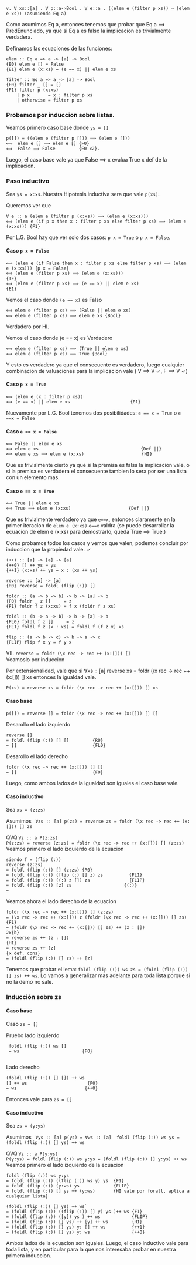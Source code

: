 ```
v. ∀ xs::[a] . ∀ p::a->Bool . ∀ e::a . ((elem e (filter p xs)) ⇒ (elem e xs)) (asumiendo Eq a)
```

Como asumimos Eq a, entonces tenemos que probar que Eq a ⟹ PredEnunciado, ya que si Eq a es falso la implicacion es trivialmente verdadera.

Definamos las ecuaciones de las funciones: 

```
elem :: Eq a => a -> [a] -> Bool
{E0} elem e [] = False
{E1} elem e (x:xs) = (e == x) || elem e xs

filter :: Eq a => a -> [a] -> Bool
{F0} filter _ [] = []
{F1} filter p (x:xs)
    | p x       = x : filter p xs
    | otherwise = filter p xs
```

### Probemos por induccion sobre listas.

Veamos primero caso base donde `ys = []`
```
p([]) = ((elem e (filter p [])) ⟹ (elem e []))
⟺  elem e [] ⟹ elem e [] {F0}
⟺  False ⟹ False         {E0 x2}.
```
Luego, el caso base vale ya que False ⟹ x evalua True x def de la implicacion.

### Paso inductivo
Sea `ys = x:xs`. Nuestra Hipotesis inductiva sera que vale `p(xs)`.

Queremos ver que
```
∀ e :: a (elem e (filter p (x:xs)) ⟹ (elem e (x:xs)))
⟺ (elem e (if p x then x : filter p xs else filter p xs) ⟹ (elem e (x:xs))) {F1}
```
Por L.G. Bool hay que ver solo dos casos: `p x = True` o `p x = False`.

#### Caso `p x = False`
```
⟺ (elem e (if False then x : filter p xs else filter p xs) ⟹ (elem e (x:xs))) {p x = False}
⟺ (elem e (filter p xs) ⟹ (elem e (x:xs)))                                    {IF}
⟺ (elem e (filter p xs) ⟹ (e == x) || elem e xs)                              {E1}
```
Vemos el caso donde `(e == x)` es Falso
```
⟺ elem e (filter p xs) ⟹ (False || elem e xs) 
⟺ elem e (filter p xs) ⟹ elem e xs {Bool}
```
Verdadero por HI. 

Vemos el caso donde (e == x) es Verdadero
```
⟺ elem e (filter p xs) ⟹ (True || elem e xs) 
⟺ elem e (filter p xs) ⟹ True {Bool}
```
Y esto es verdadero ya que el consecuente es verdadero, luego cualquier combinacion de valuaciones para la implicacion vale ( V ⟹ V ✓, F ⟹ V ✓)


#### Caso `p x = True`
```
⟺ (elem e (x : filter p xs)) 
⟺ (e == x) || elem e xs                       {E1}
```
Nuevamente por L.G. Bool tenemos dos posibilidades: `e == x = True` o `e ==x = False`
#### Caso `e == x = False`
```
⟺ False || elem e xs                    
⟺ elem e xs                                       {Def ||}
⟺ elem e xs ⟹ elem e (x:xs)                      {HI}
```
Que es trivialmente cierto ya que si la premisa es falsa la implicacion vale, o si la premisa es verdadera el consecuente tambien lo sera por ser una lista con un elemento mas.
#### Caso `e == x = True`
```
⟺ True || elem e xs
⟺ True ⟹ elem e (x:xs)                      {Def ||}
```

Que es trivialmente verdadero ya que `e==x`, entonces claramente en la primer iteracion de `elem e (x:xs)` `e==x` valdra (se puede desarrollar la ecuacion de elem e (x:xs) para demostrarlo, queda True ⟹ True.)

Como probamos todos los casos y vemos que valen, podemos concluir por induccion que la propiedad vale. ✓

```
(++) :: [a] -> [a] -> [a]
{++0} [] ++ ys = ys
{++1} (x:xs) ++ ys = x : (xs ++ ys)

reverse :: [a] -> [a]
{R0} reverse = foldl (flip (:)) []

foldr :: (a -> b -> b) -> b -> [a] -> b
{F0} foldr _ z []     = z
{F1} foldr f z (x:xs) = f x (foldr f z xs)

foldl :: (b -> a -> b) -> b -> [a] -> b
{FL0} foldl f z []     = z
{FL1} foldl f z (x : xs) = foldl f (f z x) xs

flip :: (a -> b -> c) -> b -> a -> c
{FLIP} flip f x y = f y x

```


VII. `reverse = foldr (\x rec -> rec ++ (x:[])) []`  
Veamoslo por induccion 

Por extensionalidad, vale que si ∀xs :: [a] reverse xs = foldr (\x rec -> rec ++ (x:[])) [] xs entonces la igualdad vale.

`P(xs) = reverse xs = foldr (\x rec -> rec ++ (x:[])) [] xs`

#### Caso base
`p([]) = reverse [] = foldr (\x rec -> rec ++ (x:[])) [] []`

Desarollo el lado izquierdo
```
reverse []
= foldl (flip (:)) [] []         {R0}
= []                             {FL0}               
```

Desarollo el lado derecho
```
foldr (\x rec -> rec ++ (x:[])) [] []
= []                             {F0}
```

Luego, como ambos lados de la igualdad son iguales el caso base vale.

#### Caso inductivo
Sea `xs = (z:zs)`

Asumimos ` ∀zs :: [a] p(zs) = reverse zs = foldr (\x rec -> rec ++ (x:[])) [] zs`
  
QVQ `∀z :: a P(z:zs)`   
`P(z:zs) = reverse (z:zs) = foldr (\x rec -> rec ++ (x:[])) [] (z:zs)`
Veamos primero el lado izquierdo de la ecuacion

```
siendo f = (flip (:))
reverse (z:zs) 
= foldl (flip (:)) [] (z:zs) {R0} 
= foldl (flip (:)) (flip (:) [] z) zs          {FL1}
= foldl (flip (:)) ((:) z []) zs               {FLIP}
= foldl (flip (:)) [z] zs                    {(:)}
= 
```
Veamos ahora el lado derecho de la ecuacion
```
foldr (\x rec -> rec ++ (x:[])) [] (z:zs) 
= (\x rec -> rec ++ (x:[])) z (foldr (\x rec -> rec ++ (x:[])) [] zs)   {F1}
= (foldr (\x rec -> rec ++ (x:[])) [] zs) ++ (z : [])                   2x{b}
= reverse zs ++ (z : [])                                                {HI}
= reverse zs ++ [z]                                                     {x def. cons}
= (foldl (flip (:)) [] zs) ++ [z]

```
Tenemos que probar el lema: `foldl (flip (:)) ws zs = (foldl (flip (:)) [] zs) ++ ws`.
Lo vamos a generalizar mas adelante para toda lista porque si no la demo no sale. 

### Inducción sobre zs 

#### Caso base
Caso `zs = []`

Pruebo lado izquierdo
```
 foldl (flip (:)) ws [] 
 = ws                        {F0}
 
```

Lado derecho

```
(foldl (flip (:)) [] []) ++ ws
[] ++ ws                       {F0}
= ws                          {++0}
```
Entonces vale para `zs = []`


#### Caso inductivo
Sea `zs = (y:ys)`

Asumimos ` ∀ys :: [a] p(ys) = ∀ws :: [a]  foldl (flip (:)) ws ys = (foldl (flip (:)) [] ys) ++ ws`
  
QVQ `∀z :: a P(y:ys)`   
`P(y:ys) = foldl (flip (:)) ws y:ys = (foldl (flip (:)) [] y:ys) ++ ws`
Veamos primero el lado izquierdo de la ecuacion

```
foldl (flip (:)) ws y:ys 
= foldl (flip (:)) ((flip (:)) ws y) ys  {F1}
= foldl (flip (:)) (y:ws) ys             {FLIP}
= foldl (flip (:)) [] ys ++ (y:ws)       {HI vale por forall, aplica a cualquier lista}
```

```
(foldl (flip (:)) [] ys) ++ ws`
= (foldl (flip (:)) ((flip (:)) [] y) ys )++ ws {F1}
= (foldl (flip (:)) ([y]) ys ) ++ ws            {FLIP}
= (foldl (flip (:)) [] ys) ++ [y] ++ ws         {HI}
= (foldl (flip (:)) [] ys) y: [] ++ ws          {++1}
= (foldl (flip (:)) [] ys) y: ws                {++0}
```
Ambos lados de la ecuacion son iguales.
Luego, el caso inductivo vale para toda lista, y en particular para la que nos interesaba
probar en nuestra primera induccion.